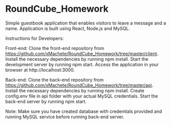 # RoundCube_Homework

Simple guestbook application that enables visitors to leave a message and a name. Application is built using React, Node.js and MySQL.

Instructions for Developers:

Front-end:
Clone the front-end repository from https://github.com/xMachete/RoundCube_Homework/tree/master/client.
Install the necessary dependencies by running npm install.
Start the development server by running npm start.
Access the application in your browser at http://localhost:3000.

Back-end:
Clone the back-end repository from https://github.com/xMachete/RoundCube_Homework/tree/master/api.
Install the necessary dependencies by running npm install.
Create config.env file in api folder with your actual MySQL credentials.
Start the back-end server by running npm start.

Note: Make sure you have created database with credentials provided and running MySQL service before running back-end server.
